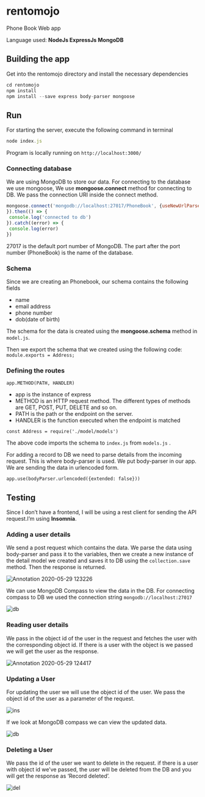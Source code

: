 # rentomojo

Phone Book Web app

Language used:
**NodeJs
ExpressJs
MongoDB**

## Building the app

Get into the rentomojo directory and install the necessary dependencies

```javascript
cd rentomojo
npm install
npm install --save express body-parser mongoose
```
## Run

For starting the server, execute the following command in terminal

```javascript
node index.js
```
Program is locally running on ```http://localhost:3000/```

### Connecting database

We are using MongoDB to store our data. For connecting to the database we use mongoose,
We use **mongoose.connect** method for connecting to DB. We pass the connection URI inside the connect method.

```javascript
mongoose.connect('mongodb://localhost:27017/PhoneBook', {useNewUrlParser: true, useUnifiedTopology: true
}).then(() => {
 console.log('connected to db')
}).catch((error) => {
 console.log(error)
})
```
27017 is the default port number of MongoDB. The part after the port number (PhoneBook) is the name of the database.

### Schema

Since we are creating an Phonebook, our schema contains the following fields
- name
- email address
- phone number
- dob(date of birth)

The schema for the data is created using the **mongoose.schema** method in `model.js`.

Then we export the schema that we created using the following code: `module.exports = Address;`

### Defining the routes

`app.METHOD(PATH, HANDLER)`

- app is the instance of express
- METHOD is an HTTP request method. The different types of methods are GET, POST, PUT, DELETE and so on.
- PATH is the path or the endpoint on the server.
- HANDLER is the function executed when the endpoint is matched

`const Address = require('./model/models')`

The above code imports the schema to `index.js` from `models.js` .

For adding a record to DB we need to parse details from the incoming request. This is where body-parser is used. We put body-parser in our app. We are sending the data in urlencoded form.

```app.use(bodyParser.urlencoded({extended: false}))```

## Testing

Since I don’t have a frontend, I will be using a rest client for sending the API request.I’m using **Insomnia**.

### Adding a user details

We send a post request which contains the data. We parse the data using body-parser and pass it to the variables, then we create a new instance of the detail model we created and saves it to DB using the ``collection.save`` method. Then the response is returned.

![Annotation 2020-05-29 123226](https://user-images.githubusercontent.com/32011625/83231416-16115100-a1a9-11ea-90de-227061b70ee4.jpg)

We can use MongoDB Compass to view the data in the DB. For connecting compass to DB we used the connection string ```mongodb://localhost:27017```

![db](https://user-images.githubusercontent.com/32011625/83231804-bb2c2980-a1a9-11ea-8f5d-9ee395b606ec.jpg)

### Reading user details

We pass in the object id of the user in the request and fetches the user with the corresponding object id. If there is a user with the object is we passed we will get the user as the response.

![Annotation 2020-05-29 124417](https://user-images.githubusercontent.com/32011625/83232072-2970ec00-a1aa-11ea-9182-29dc6ababf19.jpg)

### Updating a User

For updating the user we will use the object id of the user. We pass the object id of the user as a parameter of the request.

![ins](https://user-images.githubusercontent.com/32011625/83232660-2296a900-a1ab-11ea-8ac4-0f393df688b9.jpg)

If we look at MongoDB compass we can view the updated data.

![db](https://user-images.githubusercontent.com/32011625/83232681-29bdb700-a1ab-11ea-9439-883b01b168e8.jpg)

### Deleting a User

We pass the id of the user we want to delete in the request. if there is a user with object id we’ve passed, the user will be deleted from the DB and you will get the response as ‘Record deleted’.

![del](https://user-images.githubusercontent.com/32011625/83232950-99cc3d00-a1ab-11ea-9f4b-7a881a29af3c.jpg)















